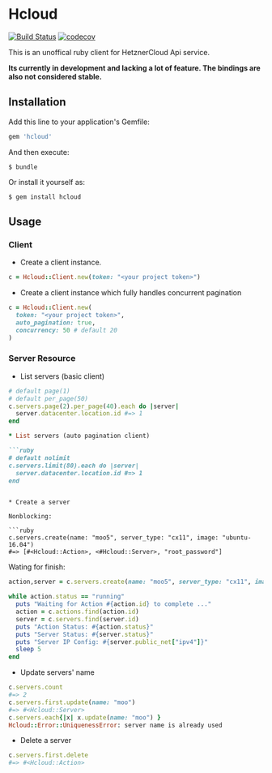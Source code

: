 # Hcloud

[![Build Status](https://travis-ci.org/tonobo/hcloud-ruby.svg?branch=master)](https://travis-ci.org/tonobo/hcloud-ruby)
[![codecov](https://codecov.io/gh/tonobo/hcloud-ruby/branch/master/graph/badge.svg)](https://codecov.io/gh/tonobo/hcloud-ruby)

This is an unoffical ruby client for HetznerCloud Api service.

**Its currently in development and lacking a lot of feature. 
The bindings are also not considered stable.**

## Installation

Add this line to your application's Gemfile:

```ruby
gem 'hcloud'
```

And then execute:

    $ bundle

Or install it yourself as:

    $ gem install hcloud

## Usage

### Client

* Create a client instance.

```ruby
c = Hcloud::Client.new(token: "<your project token>")
```

* Create a client instance which fully handles concurrent pagination

```ruby
c = Hcloud::Client.new(
  token: "<your project token>", 
  auto_pagination: true,
  concurrency: 50 # default 20
)
```

### Server Resource

* List servers (basic client)

```ruby
# default page(1)
# default per_page(50)
c.servers.page(2).per_page(40).each do |server|
  server.datacenter.location.id #=> 1
end

* List servers (auto pagination client)

```ruby
# default nolimit
c.servers.limit(80).each do |server|
  server.datacenter.location.id #=> 1
end
```
```

* Create a server

Nonblocking:

```ruby
c.servers.create(name: "moo5", server_type: "cx11", image: "ubuntu-16.04")
#=> [#<Hcloud::Action>, <#Hcloud::Server>, "root_password"]
```

Wating for finish:

```ruby
action,server = c.servers.create(name: "moo5", server_type: "cx11", image: "ubuntu-16.04")

while action.status == "running"
  puts "Waiting for Action #{action.id} to complete ..."
  action = c.actions.find(action.id)
  server = c.servers.find(server.id)
  puts "Action Status: #{action.status}"
  puts "Server Status: #{server.status}"
  puts "Server IP Config: #{server.public_net["ipv4"]}"
  sleep 5
end
```

* Update servers' name

```ruby
c.servers.count
#=> 2
c.servers.first.update(name: "moo")
#=> #<Hcloud::Server>
c.servers.each{|x| x.update(name: "moo") }
Hcloud::Error::UniquenessError: server name is already used
```

* Delete a server

```ruby
c.servers.first.delete
#=> #<Hcloud::Action>
```
